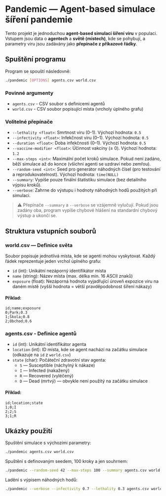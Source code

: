 # Pandemic — Agent-based simulace šíření pandemie

Tento projekt je jednoduchou **agent-based simulací šíření viru** v populaci. Vstupem jsou data o **agentech** a **světě (místech)**, kde se pohybují, a parametry viru jsou zadávány jako **přepínače z příkazové řádky**.

## Spuštění programu

Program se spouští následovně:
```bash
./pandemic [OPTIONS] agents.csv world.csv
```

### Povinné argumenty
- `agents.csv` - CSV soubor s definicemi agentů
- `world.csv` - CSV soubor popisující místa (vrcholy úplného grafu)

### Volitelné přepínače
- `--lethality <float>`: Smrtnost viru (0-1). Výchozí hodnota: `0.5`
- `--infectivity <float>`: Infekčnost viru (0–1). Výchozí hodnota: `0.5`
- `--duration <float>`: Doba infekčnosti (0–1). Výchozí hodnota: `0.5`
- `--vaccine-modifier <float>`: Účinnost vakcíny (≥ 0). Výchozí hodnota: `1.2`
- `--max-steps <int>`: Maximální počet kroků simulace. Pokud není zadáno, běží simulace až do konce (všichni agenti se uzdraví nebo zemřou).
- `--random-seed <int>`: Seed pro generátor náhodných čísel (pro testování a reprodukovatelnost). Výchozí hodnota: `time(NULL)`
- `--summary`: Vypíše pouze finální štatistiku simulace (bez detailního výpisu kroků).
- `--verbose`: Zahrne do výstupu i hodnoty náhodných hodů použitých při simulaci.

> ⚠️ Přepínače `--summary` a `--verbose` se vzájemně vylučují. Pokud jsou zadány oba, program vypíše chybové hlášení na standardní chybový výstup a ukončí se.


## Struktura vstupních souborů

### world.csv — Definice světa

Soubor popisuje jednotlivá místa, kde se agenti mohou vyskytovat. Každý řádek reprezentuje jeden vrchol úplného grafu:
- `id` (int): Unikátní nezáporný identifikátor místa
- `name` (string): Název místa (max. délka min. 16 ASCII znaků)
- `exposure` (float): Nezáporná hodnota vyjadřující úroveň expozice viru na daném místě (vyšší hodnota = větší pravděpodobnost šíření nákazy)

#### Příklad:

```csv
id;name;exposure
0;Park;0.3
1;Škola;0.8
2;Obchod;0.6
```

### agents.csv - Definice agentů
- `id` (int): Unikátní identifikátor agenta
- `location` (int): ID místa, kde se agent nachází na začátku simulace (odkazuje na `id` z `world.csv`)
- `state` (char): Počáteční zdravotní stav agenta:
  - `S` — Susceptible (náchylný k nákaze)
  - `I` — Infected (nakažený)
  - `R` — Recovered (vyléčený)
  - `D` — Dead (mrtvý) — obvykle není použitý na začátku simulace

#### Příklad:

```csv
id;location;state
1;0;I
2;2;S
3;1;R
```

## Ukázky použití

Spuštění simulace s výchozími parametry:
```bash
./pandemic agents.csv world.csv
```

Spuštění s definovaným seedem, 100 kroky a jen souhrnem:
```bash
./pandemic --random-seed 42 --max-steps 100 --summary agents.csv world.csv
```

Ladění s výpisem náhodných hodů:
```bash
./pandemic --verbose --infectivity 0.7 --lethality 0.3 agents.csv world.csv
```
